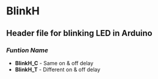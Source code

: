 # BlinkH
## Header file for blinking LED in Arduino
### _Funtion Name_

* **BlinkH_C** - Same on & off delay
* **BlinkH_T** - Different on & off delay
